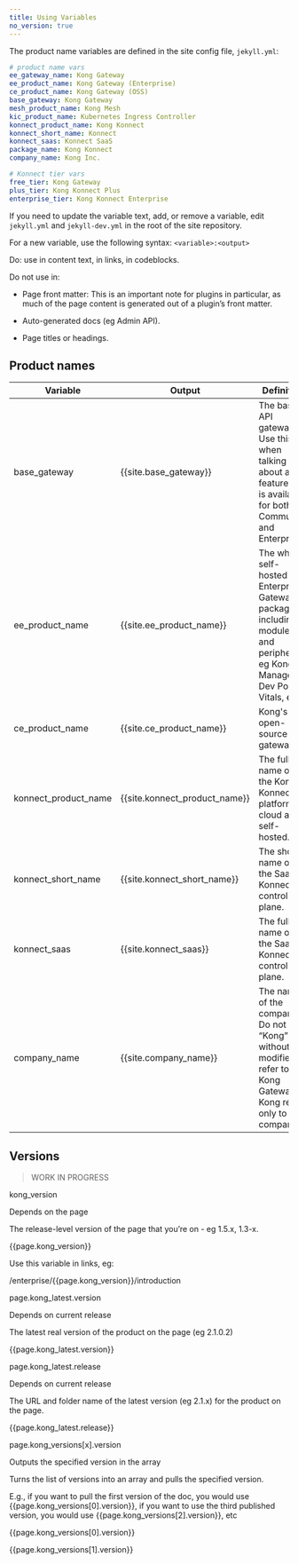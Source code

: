 ```yaml
---
title: Using Variables
no_version: true
---
```


The product name variables are defined in the site config file, `jekyll.yml`:

```yaml
# product name vars
ee_gateway_name: Kong Gateway
ee_product_name: Kong Gateway (Enterprise)
ce_product_name: Kong Gateway (OSS)
base_gateway: Kong Gateway
mesh_product_name: Kong Mesh
kic_product_name: Kubernetes Ingress Controller
konnect_product_name: Kong Konnect
konnect_short_name: Konnect
konnect_saas: Konnect SaaS
package_name: Kong Konnect
company_name: Kong Inc.

# Konnect tier vars
free_tier: Kong Gateway
plus_tier: Kong Konnect Plus
enterprise_tier: Kong Konnect Enterprise
```

If you need to update the variable text, add, or remove a variable, edit
`jekyll.yml` and `jekyll-dev.yml` in the root of the site repository.

For a new variable, use the following syntax: `<variable>:<output>`

Do: use in content text, in links, in codeblocks.

Do not use in:
* Page front matter: This is an important note for plugins in particular, as
much of the page content is generated out of a plugin’s front matter.

* Auto-generated docs (eg Admin API).

* Page titles or headings.

## Product names

Variable | Output | Definition | Syntax
---------|--------|------------|-------
base_gateway | {{site.base_gateway}} | The base API gateway. Use this when talking about a feature that is available for both Community and Enterprise. | {% raw %}`{{site.base_gateway}}`{% endraw %}
ee_product_name | {{site.ee_product_name}} | The whole self-hosted Enterprise Gateway package, including modules and peripherals, eg Kong Manager, Dev Portal, Vitals, etc. | {% raw %}`{{site.ee_product_name}}`{% endraw %}
ce_product_name | {{site.ce_product_name}} | Kong's open-source API gateway. | {% raw %}`{{site.ce_product_name}}`{% endraw %}
konnect_product_name | {{site.konnect_product_name}} | The full name of the Kong Konnect platform, cloud and self-hosted. | {% raw %}`{{site.konnect_product_name}}`{% endraw %}
konnect_short_name | {{site.konnect_short_name}} | The short name of the SaaS Konnect control plane. | {% raw %}`{{site.konnect_short_name}}`{% endraw %}
konnect_saas | {{site.konnect_saas}} | The full name of the SaaS Konnect control plane.  | {% raw %}`{{site.konnect_saas}}`{% endraw %}
company_name | {{site.company_name}} | The name of the company. <br> Do not use “Kong” without a modifier to refer to Kong Gateway. Kong refers only to the company. | {% raw %}{{site.company_name}}{% endraw %}

## Versions

> WORK IN PROGRESS

kong_version

Depends on the page

The release-level version of the page that you’re on - eg 1.5.x, 1.3-x.

{{page.kong_version}}

Use this variable in links, eg:

/enterprise/{{page.kong_version}}/introduction

page.kong_latest.version

Depends on current release

The latest real version of the product on the page (eg 2.1.0.2)

{{page.kong_latest.version}}

page.kong_latest.release

Depends on current release

The URL and folder name of the latest version (eg 2.1.x) for the product on the page.

{{page.kong_latest.release}}

page.kong_versions[x].version

Outputs the specified version in the array

Turns the list of versions into an array and pulls the specified version.

E.g., if you want to pull the first version of the doc, you would use {{page.kong_versions[0].version}}, if you want to use the third published version, you would use {{page.kong_versions[2].version}}, etc

{{page.kong_versions[0].version}}

{{page.kong_versions[1].version}}
